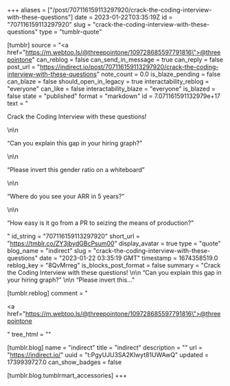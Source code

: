+++
aliases = ["/post/707116159113297920/crack-the-coding-interview-with-these-questions"]
date = 2023-01-22T03:35:19Z
id = "707116159113297920"
slug = "crack-the-coding-interview-with-these-questions"
type = "tumblr-quote"

[tumblr]
source = "<a href=\"https://m.webtoo.ls/@threepointone/109728685597791816\">@threepointone</a>"
can_reblog = false
can_send_in_message = true
can_reply = false
post_url = "https://indirect.io/post/707116159113297920/crack-the-coding-interview-with-these-questions"
note_count = 0.0
is_blaze_pending = false
can_blaze = false
should_open_in_legacy = true
interactability_reblog = "everyone"
can_like = false
interactability_blaze = "everyone"
is_blazed = false
state = "published"
format = "markdown"
id = 7.071161591132979e+17
text = "<p>Crack the Coding Interview with these questions! </p>\n\n<p>“Can you explain this gap in your hiring graph?” </p>\n\n<p>“Please invert this gender ratio on a whiteboard”</p>\n\n<p>“Where do you see your ARR in 5 years?”</p>\n\n<p>“How easy is it go from a PR to seizing the means of production?”</p>"
id_string = "707116159113297920"
short_url = "https://tmblr.co/ZY3jbydGBcPsum00"
display_avatar = true
type = "quote"
blog_name = "indirect"
slug = "crack-the-coding-interview-with-these-questions"
date = "2023-01-22 03:35:19 GMT"
timestamp = 1674358519.0
reblog_key = "8QvMrreg"
is_blocks_post_format = false
summary = "Crack the Coding Interview with these questions! \n\n “Can you explain this gap in your hiring graph?” \n\n “Please invert this..."

[tumblr.reblog]
comment = "<p><a href=\"https://m.webtoo.ls/@threepointone/109728685597791816\">@threepointone</a></p>"
tree_html = ""

[tumblr.blog]
name = "indirect"
title = "indirect"
description = ""
url = "https://indirect.io/"
uuid = "t:PgyUJU3SA2Klwyt81UWAwQ"
updated = 1739939727.0
can_show_badges = false

[tumblr.blog.tumblrmart_accessories]
+++
